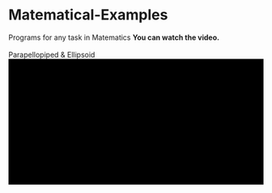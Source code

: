 # Matematical-Examples
Programs for any task in Matematics
**You can watch the video.**<br>
<br>Parapellopiped & Ellipsoid<br>
![name](https://github.com/HovoNalbandyan/Matematical-Examples/blob/master/1.gif)

